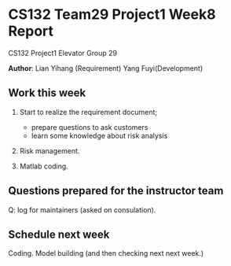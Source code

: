 # CS132 Team29 Project1 Week8 Report

CS132 Project1 Elevator Group 29

**Author**: Lian Yihang (Requirement) Yang Fuyi(Development)

## Work this week

1. Start to realize the requirement document;
   + prepare questions to ask customers
   + learn some knowledge about risk analysis

2. Risk management.

3. Matlab coding.

## Questions prepared for the instructor team

Q: log for maintainers (asked on consulation).

## Schedule next week
Coding.
Model building (and then checking next next week.)